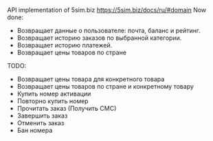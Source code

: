 API implementation of 5sim.biz https://5sim.biz/docs/ru/#domain
Now done:
* Возвращает данные о пользователе: почта, баланс и рейтинг.
* Возвращает историю заказов по выбранной категории.
* Возвращает историю платежей.
* Возвращает цены товаров по стране
  
TODO:
* Возвращает цены товара для конкретного товара
* Возвращает цены товаров по стране и конкретному товару
* Купить номер активации
* Повторно купить номер
* Прочитать заказ (Получить СМС)
* Завершить заказ
* Отменить заказ
* Бан номера